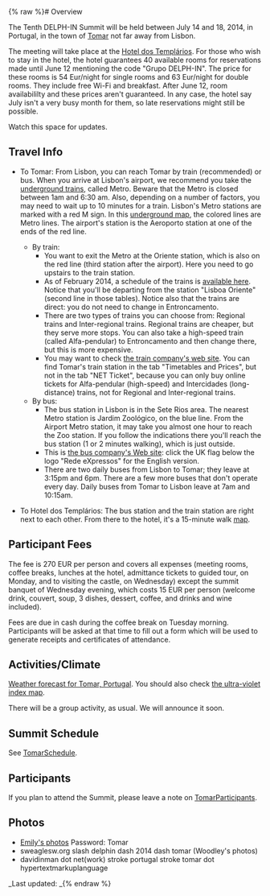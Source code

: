 {% raw %}# Overview

The Tenth DELPH-IN Summit will be held between July 14 and 18, 2014, in
Portugal, in the town of [Tomar](http://en.wikipedia.org/wiki/Tomar) not
far away from Lisbon.

The meeting will take place at the [Hotel dos
Templários](http://hoteldostemplarios.com/homepage/en). For those who
wish to stay in the hotel, the hotel guarantees 40 available rooms for
reservations made until June 12 mentioning the code "Grupo DELPH-IN".
The price for these rooms is 54 Eur/night for single rooms and 63
Eur/night for double rooms. They include free Wi-Fi and breakfast. After
June 12, room availabililty and these prices aren't guaranteed. In any
case, the hotel say July isn't a very busy month for them, so late
reservations might still be possible.

Watch this space for updates.

## Travel Info

- To Tomar: From Lisbon, you can reach Tomar by train (recommended) or
bus. When you arrive at Lisbon's airport, we recommend you take the
[underground trains](http://www.metrolisboa.pt/eng/), called Metro.
Beware that the Metro is closed between 1am and 6:30 am. Also,
depending on a number of factors, you may need to wait up to 10
minutes for a train. Lisbon's Metro stations are marked with a red M
sign. In this [underground
map](http://www.metrolisboa.pt/wp-content/uploads/DiagramaMetro_06_2013.pdf),
the colored lines are Metro lines. The airport's station is the
Aeroporto station at one of the ends of the red line.
  
  - By train:
    - You want to exit the Metro at the Oriente station, which is
also on the red line (third station after the airport). Here
you need to go upstairs to the train station.
    - As of February 2014, a schedule of the trains is [available
here](http://www.cp.pt/StaticFiles/CP/Imagens/PDF/Passageiros/horarios/regional/lisboa_tomar_lisboa.pdf).
Notice that you'll be departing from the station "Lisboa
Oriente" (second line in those tables). Notice also that the
trains are direct: you do not need to change in
Entroncamento.
    - There are two types of trains you can choose from: Regional
trains and Inter-regional trains. Regional trains are
cheaper, but they serve more stops. You can also take a
high-speed train (called Alfa-pendular) to Entroncamento and
then change there, but this is more expensive.
    - You may want to check [the train company's web
site](http://www.cp.pt/cp/displayPage.do?vgnextoid=87cbd5abe2a74010VgnVCM1000007b01a8c0RCRD&lang=en).
You can find Tomar's train station in the tab "Timetables
and Prices", but not in the tab "NET Ticket", because you
can only buy online tickets for Alfa-pendular (high-speed)
and Intercidades (long-distance) trains, not for Regional
and Inter-regional trains.
  - By bus:
    - The bus station in Lisbon is in the Sete Rios area. The
nearest Metro station is Jardim Zoológico, on the blue line.
From the Airport Metro station, it may take you almost one
hour to reach the Zoo station. If you follow the indications
there you'll reach the bus station (1 or 2 minutes walking),
which is just outside.
    - This is [the bus company's Web
site](http://www.rede-expressos.pt/default.aspx): click the
UK flag below the logo "Rede eXpressos" for the English
version.
    - There are two daily buses from Lisbon to Tomar; they leave
at 3:15pm and 6pm. There are a few more buses that don't
operate every day. Daily buses from Tomar to Lisbon leave at
7am and 10:15am.
- To Hotel dos Templários: The bus station and the train station are
right next to each other. From there to the hotel, it's a 15-minute
walk
[map](https://maps.google.pt/maps?saddr=Tomar+esta%C3%A7%C3%A3o+comboios&daddr=Hotel+dos+Templ%C3%A1rios,+Tomar&hl=en&ie=UTF8&ll=39.600993,-8.411064&spn=0.005621,0.014613&sll=39.601621,-8.40909&sspn=0.011242,0.029225&geocode=FYg6XAId66J__yFnVcbUFzT3YSnJAkXGpn4YDTFnVcbUFzT3YQ%3BFZRbXAIdyp5__yG4MyT1ePLKKynhe2UgrH4YDTG4MyT1ePLKKw&oq=Tomar+hotel+dos+&dirflg=w&mra=ltm&t=m&z=16).

## Participant Fees

The fee is 270 EUR per person and covers all expenses (meeting rooms,
coffee breaks, lunches at the hotel, admittance tickets to guided tour,
on Monday, and to visiting the castle, on Wednesday) except the summit
banquet of Wednesday evening, which costs 15 EUR per person (welcome
drink, couvert, soup, 3 dishes, dessert, coffee, and drinks and wine
included).

Fees are due in cash during the coffee break on Tuesday morning.
Participants will be asked at that time to fill out a form which will be
used to generate receipts and certificates of attendance.

## Activities/Climate

[Weather forecast for Tomar,
Portugal](http://www.weather.com/weather/tenday/Tomar+POXX0085:1:PO).
You should also check [the ultra-violet index
map](http://www.ipma.pt/en/ambiente/uv/).

There will be a group activity, as usual. We will announce it soon.

## Summit Schedule

See [TomarSchedule](../TomarSchedule).

## Participants

If you plan to attend the Summit, please leave a note on
[TomarParticipants](../TomarParticipants).

## Photos

- [Emily's photos](http://erbonzo.smugmug.com/Travel/DELPHIN-2014/)
Password: Tomar
- sweaglesw.org slash delphin dash 2014 dash tomar (Woodley's photos)
- davidinman dot net(work) stroke portugal stroke tomar dot
hypertextmarkuplanguage

_Last updated: _{% endraw %}